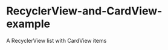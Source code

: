 RecyclerView-and-CardView-example
=================================

A RecyclerView list with CardView items
